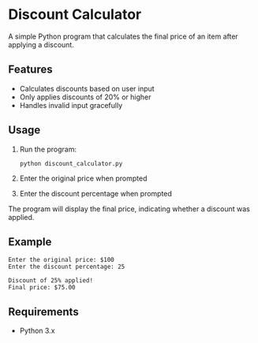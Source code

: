 # Discount Calculator

A simple Python program that calculates the final price of an item after applying a discount.

## Features

- Calculates discounts based on user input
- Only applies discounts of 20% or higher
- Handles invalid input gracefully

## Usage

1. Run the program:
   ```
   python discount_calculator.py
   ```

2. Enter the original price when prompted
3. Enter the discount percentage when prompted

The program will display the final price, indicating whether a discount was applied.

## Example

```
Enter the original price: $100
Enter the discount percentage: 25

Discount of 25% applied!
Final price: $75.00
```

## Requirements

- Python 3.x
